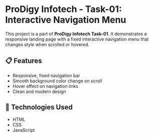 # ProDigy Infotech - Task-01: Interactive Navigation Menu

This project is a part of **ProDigy Infotech Task-01**. It demonstrates a responsive landing page with a fixed interactive navigation menu that changes style when scrolled or hovered.

## 📋 Features

- Responsive, fixed navigation bar
- Smooth background color change on scroll
- Hover effect on navigation links
- Clean and modern design

## 🚀 Technologies Used

- HTML
- CSS
- JavaScript



